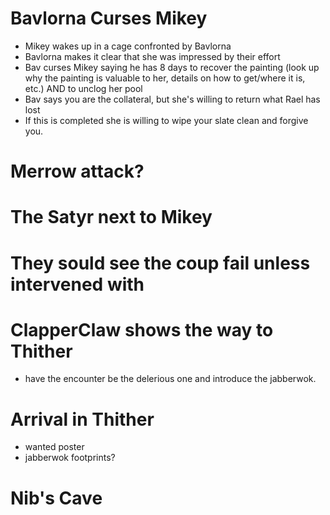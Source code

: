# Bavlorna Curses Mikey
- Mikey wakes up in a cage confronted by Bavlorna
- Bavlorna makes it clear that she was impressed by their effort
- Bav curses Mikey saying he has 8 days to recover the painting (look up why the painting is valuable to her, details on how to get/where it is, etc.) AND to unclog her pool
- Bav says you are the collateral, but she's willing to return what Rael has lost
- If this is completed she is willing to wipe your slate clean and forgive you.

# Merrow attack?

# The Satyr next to Mikey

# They sould see the coup fail unless intervened with

# ClapperClaw shows the way to Thither
- have the encounter be the delerious one and introduce the jabberwok.

# Arrival in Thither
- wanted poster
- jabberwok footprints?

# Nib's Cave